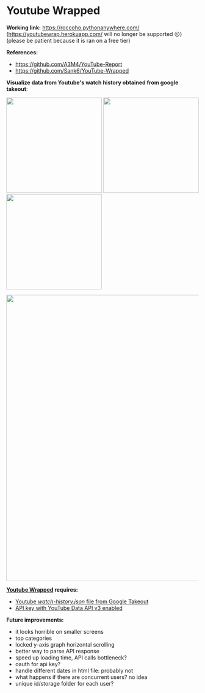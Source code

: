 # Youtube Wrapped  

**Working link:** https://roccoho.pythonanywhere.com/ 
(https://youtubewrap.herokuapp.com/ will no longer be supported ☹)
(please be patient because it is ran on a free tier)

**References:** 
- https://github.com/A3M4/YouTube-Report
- https://github.com/Sank6/YouTube-Wrapped


**Visualize data from Youtube's watch history obtained from google takeout**:
<p float="left"> 
  <img src="https://user-images.githubusercontent.com/103323204/179581096-e8004bff-747e-4835-a2ac-791c6f6b0fb1.png" width="250" />          
  <img src="https://user-images.githubusercontent.com/103323204/179581176-2a650585-ea9d-48a9-b7c6-77b9f409bb54.png" width="250" />        
  <img src="https://user-images.githubusercontent.com/103323204/179581232-66e4f9af-9aea-4a99-97e4-300241da9973.png" width="250" />       
</p>  

<img src="https://user-images.githubusercontent.com/103323204/179576215-5a5faded-cc40-4a08-a345-51758bcfe9c2.png" width="750" /> 



**[Youtube Wrapped](https://youtubewrap.herokuapp.com/) requires:**
- [Youtube *watch-history.json* file from Google Takeout](https://github.com/roccoho/youtube_wrapped/wiki/Requesting-Youtube-watch-history.json-from-Google-Takeout)
- [API key with YouTube Data API v3 enabled](https://github.com/roccoho/youtube_wrapped/wiki/Enabling-Youtube-Data-API-v3) 


**Future improvements:**
- it looks horrible on smaller screens 
- top categories
- locked y-axis graph horizontal scrolling
- better way to parse API response 
- speed up loading time, API calls bottleneck? 
- oauth for api key?
- handle different dates in html file: probably not
- what happens if there are concurrent users? no idea
- unique id/storage folder for each user?
